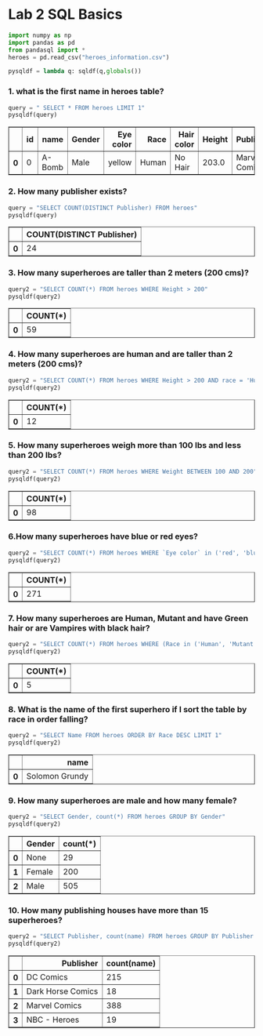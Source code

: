 # Lab 2 SQL Basics


```python
import numpy as np
import pandas as pd
from pandasql import *
heroes = pd.read_csv("heroes_information.csv")

pysqldf = lambda q: sqldf(q,globals())
```

### 1. what is the first name in heroes table?


```python
query = " SELECT * FROM heroes LIMIT 1"
pysqldf(query)
```




<div>

<table border="1" class="dataframe">
  <thead>
    <tr style="text-align: right;">
      <th></th>
      <th>id</th>
      <th>name</th>
      <th>Gender</th>
      <th>Eye color</th>
      <th>Race</th>
      <th>Hair color</th>
      <th>Height</th>
      <th>Publisher</th>
      <th>Skin color</th>
      <th>Alignment</th>
      <th>Weight</th>
    </tr>
  </thead>
  <tbody>
    <tr>
      <th>0</th>
      <td>0</td>
      <td>A-Bomb</td>
      <td>Male</td>
      <td>yellow</td>
      <td>Human</td>
      <td>No Hair</td>
      <td>203.0</td>
      <td>Marvel Comics</td>
      <td>None</td>
      <td>good</td>
      <td>441.0</td>
    </tr>
  </tbody>
</table>
</div>



### 2. How many publisher exists?


```python
query = "SELECT COUNT(DISTINCT Publisher) FROM heroes"
pysqldf(query)
```




<div>

<table border="1" class="dataframe">
  <thead>
    <tr style="text-align: right;">
      <th></th>
      <th>COUNT(DISTINCT Publisher)</th>
    </tr>
  </thead>
  <tbody>
    <tr>
      <th>0</th>
      <td>24</td>
    </tr>
  </tbody>
</table>
</div>



### 3. How many superheroes are taller than 2 meters (200 cms)?


```python
query2 = "SELECT COUNT(*) FROM heroes WHERE Height > 200"
pysqldf(query2)
```




<div>

<table border="1" class="dataframe">
  <thead>
    <tr style="text-align: right;">
      <th></th>
      <th>COUNT(*)</th>
    </tr>
  </thead>
  <tbody>
    <tr>
      <th>0</th>
      <td>59</td>
    </tr>
  </tbody>
</table>
</div>



### 4. How many superheroes are human and are taller than 2 meters (200 cms)?


```python
query2 = "SELECT COUNT(*) FROM heroes WHERE Height > 200 AND race = 'Human'"
pysqldf(query2)
```




<div>

<table border="1" class="dataframe">
  <thead>
    <tr style="text-align: right;">
      <th></th>
      <th>COUNT(*)</th>
    </tr>
  </thead>
  <tbody>
    <tr>
      <th>0</th>
      <td>12</td>
    </tr>
  </tbody>
</table>
</div>



### 5. How many superheroes weigh more than 100 lbs and less than 200 lbs?


```python
query2 = "SELECT COUNT(*) FROM heroes WHERE Weight BETWEEN 100 AND 200"
pysqldf(query2)
```




<div>

<table border="1" class="dataframe">
  <thead>
    <tr style="text-align: right;">
      <th></th>
      <th>COUNT(*)</th>
    </tr>
  </thead>
  <tbody>
    <tr>
      <th>0</th>
      <td>98</td>
    </tr>
  </tbody>
</table>
</div>



### 6.How many superheroes have blue or red eyes?


```python
query2 = "SELECT COUNT(*) FROM heroes WHERE `Eye color` in ('red', 'blue')"
pysqldf(query2)
```




<div>

<table border="1" class="dataframe">
  <thead>
    <tr style="text-align: right;">
      <th></th>
      <th>COUNT(*)</th>
    </tr>
  </thead>
  <tbody>
    <tr>
      <th>0</th>
      <td>271</td>
    </tr>
  </tbody>
</table>
</div>



### 7. How many superheroes are Human, Mutant and have Green hair or are Vampires with black hair?


```python
query2 = "SELECT COUNT(*) FROM heroes WHERE (Race in ('Human', 'Mutant') AND `Hair color` = 'Green') OR (Race = 'Vampire' AND `Hair color` = 'Black')"
pysqldf(query2)
```




<div>

<table border="1" class="dataframe">
  <thead>
    <tr style="text-align: right;">
      <th></th>
      <th>COUNT(*)</th>
    </tr>
  </thead>
  <tbody>
    <tr>
      <th>0</th>
      <td>5</td>
    </tr>
  </tbody>
</table>
</div>



### 8. What is the name of the first superhero if I sort the table by race in order falling?


```python
query2 = "SELECT Name FROM heroes ORDER BY Race DESC LIMIT 1"
pysqldf(query2)
```




<div>

<table border="1" class="dataframe">
  <thead>
    <tr style="text-align: right;">
      <th></th>
      <th>name</th>
    </tr>
  </thead>
  <tbody>
    <tr>
      <th>0</th>
      <td>Solomon Grundy</td>
    </tr>
  </tbody>
</table>
</div>



### 9. How many superheroes are male and how many female?


```python
query2 = "SELECT Gender, count(*) FROM heroes GROUP BY Gender"
pysqldf(query2)
```




<div>

<table border="1" class="dataframe">
  <thead>
    <tr style="text-align: right;">
      <th></th>
      <th>Gender</th>
      <th>count(*)</th>
    </tr>
  </thead>
  <tbody>
    <tr>
      <th>0</th>
      <td>None</td>
      <td>29</td>
    </tr>
    <tr>
      <th>1</th>
      <td>Female</td>
      <td>200</td>
    </tr>
    <tr>
      <th>2</th>
      <td>Male</td>
      <td>505</td>
    </tr>
  </tbody>
</table>
</div>



### 10. How many publishing houses have more than 15 superheroes?


```python
query2 = "SELECT Publisher, count(name) FROM heroes GROUP BY Publisher HAVING COUNT(Publisher) > 15"
pysqldf(query2)
```




<div>

<table border="1" class="dataframe">
  <thead>
    <tr style="text-align: right;">
      <th></th>
      <th>Publisher</th>
      <th>count(name)</th>
    </tr>
  </thead>
  <tbody>
    <tr>
      <th>0</th>
      <td>DC Comics</td>
      <td>215</td>
    </tr>
    <tr>
      <th>1</th>
      <td>Dark Horse Comics</td>
      <td>18</td>
    </tr>
    <tr>
      <th>2</th>
      <td>Marvel Comics</td>
      <td>388</td>
    </tr>
    <tr>
      <th>3</th>
      <td>NBC - Heroes</td>
      <td>19</td>
    </tr>
  </tbody>
</table>
</div>


